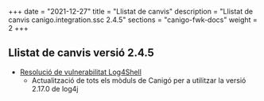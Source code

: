 +++
date        = "2021-12-27"
title       = "Llistat de canvis"
description = "Llistat de canvis canigo.integration.ssc 2.4.5"
sections    = "canigo-fwk-docs"
weight		= 2
+++

## Llistat de canvis versió 2.4.5

- [Resolució de vulnerabilitat Log4Shell](/noticies/2021-12-27-CAN-actualitzacio-canigo-3_4_9_3_6_3/)
   - Actualització de tots els mòduls de Canigó per a utilitzar la versió 2.17.0 de log4j
